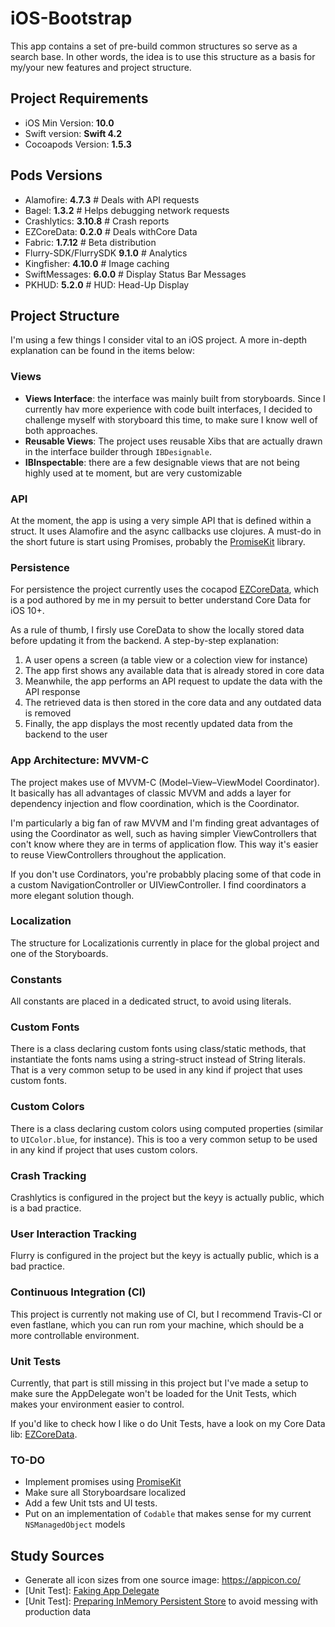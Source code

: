 # iOS-Bootstrap

This app contains a set of pre-build common structures so serve as a search base. In other words, the idea is to use this structure as a basis for my/your new features and project structure. 

## Project Requirements

* iOS Min Version: **10.0**
* Swift version: **Swift 4.2**
* Cocoapods Version: **1.5.3**

## Pods Versions

* Alamofire: **4.7.3**                  # Deals with API requests
* Bagel: **1.3.2**                      # Helps debugging network requests
* Crashlytics: **3.10.8**               # Crash reports
* EZCoreData: **0.2.0**                 # Deals withCore Data
* Fabric: **1.7.12**                    # Beta distribution
* Flurry-SDK/FlurrySDK **9.1.0**        # Analytics
* Kingfisher: **4.10.0**                # Image caching
* SwiftMessages: **6.0.0**              # Display Status Bar Messages
* PKHUD: **5.2.0**                      # HUD: Head-Up Display

## Project Structure

I'm using a few things I consider vital to an iOS project. A more in-depth explanation can be found in the items below:

### Views

* **Views Interface**: the interface was mainly built from storyboards. Since I currently hav more experience with code built interfaces, I decided to challenge myself with storyboard this time, to make sure I know well of both approaches.
* **Reusable Views**: The project uses reusable Xibs that are actually drawn in the interface builder through `IBDesignable`.
* **IBInspectable**: there are a few designable views that are not being highly used at te moment, but are very customizable

### API

At the moment, the app is using a very simple API that is defined within a struct. It uses Alamofire and the async callbacks use clojures. A must-do in the short future is start using Promises, probably the [PromiseKit](https://github.com/mxcl/PromiseKit) library.

### Persistence

For persistence the project currently uses the cocapod [EZCoreData](https://github.com/CheesecakeLabs/EZCoreData), which is a pod authored by me in my persuit to better understand Core Data for iOS 10+.

As a rule of thumb, I firsly use CoreData to show the locally stored data before updating it from the backend. A step-by-step explanation:

1. A user opens a screen (a table view or a colection view for instance)
2. The app first shows any available data that is already stored in core data
3. Meanwhile, the app performs an API request to update the data with the API response
4. The retrieved data is then stored in the core data and any outdated data is removed
5. Finally, the app displays the most recently updated data from the backend to the user

### App Architecture: MVVM-C

 The project makes use of MVVM-C (Model–View–ViewModel Coordinator). It basically has all advantages of classic MVVM and adds a layer for dependency injection and flow coordination, which is the Coordinator.

 I'm particularly a big fan of raw MVVM and I'm finding great advantages of using the Coordinator as well, such as having simpler ViewControllers that con't know where they are in terms of application flow. This way it's easier to reuse ViewControllers throughout the application.

 If you don't use Cordinators, you're probabbly placing some of that code in a custom NavigationController or UIViewController. I find coordinators a more elegant solution though.

### Localization

The structure for Localizationis currently in place for the global project and one of the Storyboards.

### Constants

All constants are placed in a dedicated struct, to avoid using literals.

### Custom Fonts

There is a class declaring custom fonts using class/static methods, that instantiate the fonts nams using a string-struct instead of String literals. That is a very common setup to be used in any kind if project that uses custom fonts.

### Custom Colors

There is a class declaring custom colors using computed properties (similar to `UIColor.blue`, for instance). This is too a very common setup to be used in any kind if project that uses custom colors.

### Crash Tracking

Crashlytics is configured in the project but the keyy is actually public, which is a bad practice.

### User Interaction Tracking

Flurry is configured in the project but the keyy is actually public, which is a bad practice.

### Continuous Integration (CI)

This project is currently not making use of CI, but I recommend Travis-CI or even fastlane, which you can run rom your machine, which should be a more controllable environment.

### Unit Tests

Currently, that part is still missing in this project but I've made a setup to make sure the AppDelegate won't be loaded for the Unit Tests, which makes your environment easier to control.

If you'd like to check how I like o do Unit Tests, have a look on my Core Data lib: [EZCoreData](https://github.com/CheesecakeLabs/EZCoreData). 

### TO-DO

* Implement promises using [PromiseKit](https://github.com/mxcl/PromiseKit)
* Make sure all Storyboardsare localized
* Add a few Unit tsts and UI tests.
* Put on an implementation of `Codable` that makes sense for my current `NSManagedObject` models

## Study Sources

* Generate all icon sizes from one source image: https://appicon.co/
* [Unit Test]: [Faking App Delegate](https://marcosantadev.com/fake-appdelegate-unit-testing-swift/)
* [Unit Test]: [Preparing InMemory Persistent Store](https://medium.com/flawless-app-stories/cracking-the-tests-for-core-data-15ef893a3fee) to avoid messing with production data
